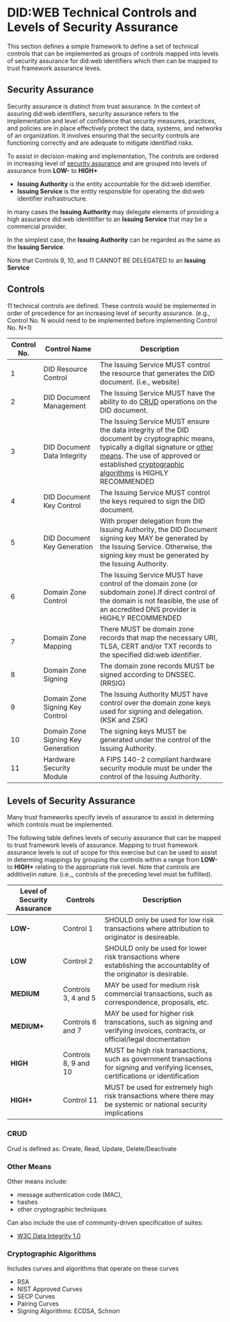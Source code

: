 # DID:WEB Technical Controls and Levels of Security Assurance

This section defines a simple framework to define a set of technical controls that can be implemented as groups of controls mapped into levels of security assurance for did:web identifiers which then can be mapped to trust framework assurance leves.

## Security Assurance

Security assurance is distinct from trust assurance. In the context of assuring did:web identifiers, security assurance refers to the implementation and level of confidence that security measures, practices, and policies are in place effectively protect the data, systems, and networks of an organization. It involves ensuring that the security controls are functioning correctly and are adequate to mitigate identified risks.

To assist in decision-making and implementation, The controls are ordered in increasing level of [security assurance](#security-assurance) and are grouped into levels of assurance from **LOW-** to **HIGH+**

- **Issuing Authority** is the entity accountable for the did:web identifier.
- **Issuing Service** is the entity responsible for operating the did:web identifier insfrastructure.

In many cases the **Issuing Authority** may delegate elements of providing a high assurance did:web identitifier to an **Issuing Service** that may be a commercial provider.

In the simplest case, the **Issuing Authority** can be regarded as the same as the **Issuing Service**.

Note that Controls 9, 10, and 11 CANNOT BE DELEGATED to an **Issuing Service**

## Controls

11 technical controls are defined. These controls would be implemented in order of precedence for an increasing level of security assurance. (e.g., Control No. N would need to be implemented before implementing Control No. N+1)

|Control No.|Control Name|Description|
|--|---|---|
|1|DID Resource Control|The Issuing Service MUST control the resource that generates the DID document. (i.e., website)|
|2|DID Document Management|The Issuing Service MUST have the ability to do [CRUD](#crud) operations on the DID document.|
|3|DID Document Data Integrity|The Issuing Service MUST ensure the data integrity of the DID document by cryptographic means, typically a digital signature or [other means](#other-means). The use of approved or established [cryptographic algorithms](#cryptographic-algorithms) is HIGHLY RECOMMENDED|
|4|DID Document Key Control|The Issuing Service MUST control the keys required to sign the DID document.|
|5|DID Document Key Generation|With proper delegation from the Issuing Authority, the DID Document signing key MAY be generated by the Issuing Service. Otherwise, the signing key must be generated by the Issuing Authority.|
|6|Domain Zone Control|The Issuing Service MUST have control of the domain zone (or subdomain zone).If direct control of the domain is not feasible, the use of an accredited DNS provider is HIGHLY RECOMMENDED|
|7|Domain Zone Mapping|There MUST be domain zone records that map the necessary URI, TLSA, CERT and/or TXT records to the specified did:web identifier.|
|8|Domain Zone Signing|The domain zone records MUST be signed according to DNSSEC. (RRSIG)|
|9|Domain Zone Signing Key Control|The Issuing Authority MUST have control over the domain zone keys used for signing and delegation. (KSK and ZSK)|
|10|Domain Zone Signing Key Generation|The signing keys MUST be generated under the control of the Issuing Authority.|
|11|Hardware Security Module|A FIPS 140-2 compliant hardware security module must be under the control of the Issuing Authority.|

## Levels of Security Assurance

Many trust frameworks specify levels of assurance to assist in determing which controls must be implemented.

The following table defines levels of securiy assurance that can be mapped to trust framework levels of assurance. Mapping to trust framework assurance levels is out of scope for this exercise but can be used to assist in determing mappings by grouping the controls within a range from **LOW-** to **HIGH+** relating to the appropriate risk level. Note that controls are additive)in nature. (i.e.,, controls of the preceding level must be fulfilled).

|Level of Security Assurance|Controls|Description|
|---|---|---|
|**LOW-**| Control 1|SHOULD only be used for low risk transactions where attribution to originator is desireable.|
|**LOW**|Control 2|SHOULD only be used for lower risk transactions where establishing the accountablity of the originator is desirable.|
|**MEDIUM**|Controls 3, 4 and 5|MAY be used for medium risk commercial transactions, such as correspondence, proposals, etc.|
|**MEDIUM+**| Controls 6 and 7|MAY be used for higher risk transcations, such as signing and verifying invoices, contracts, or official/legal docmentation|
|**HIGH**| Controls 8, 9 and 10|MUST be high risk transactions, such as government transactions for signing and verifying licenses, certifications or identification|
|**HIGH+**| Control 11|MUST be used for extremely high risk transactions where there may be systemic or national security implications|

### CRUD

Crud is defined as: Create, Read, Update, Delete/Deactivate



### Other Means

Other means include: 

- message authentication code (MAC), 
- hashes
- other cryptographic techniques

Can also include the use of community-driven specification of suites:

- [W3C Data Integrity 1.0](https://www.w3.org/community/reports/credentials/CG-FINAL-data-integrity-20220722/)


### Cryptographic Algorithms

Includes curves and algorithms that operate on these curves

- RSA
- NIST Approved Curves
- SECP Curves
- Pairing Curves
- Signing Algorithms: ECDSA, Schnorr
